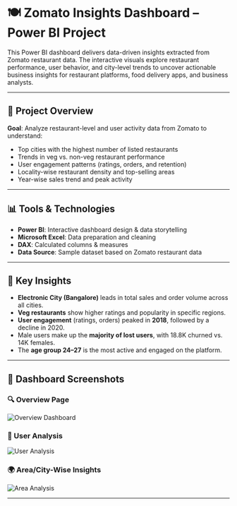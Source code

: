 # 🍽️ Zomato Insights Dashboard – Power BI Project

This Power BI dashboard delivers data-driven insights extracted from Zomato restaurant data. The interactive visuals explore restaurant performance, user behavior, and city-level trends to uncover actionable business insights for restaurant platforms, food delivery apps, and business analysts.

---

## 📌 Project Overview

**Goal**: Analyze restaurant-level and user activity data from Zomato to understand:

- Top cities with the highest number of listed restaurants
- Trends in veg vs. non-veg restaurant performance
- User engagement patterns (ratings, orders, and retention)
- Locality-wise restaurant density and top-selling areas
- Year-wise sales trend and peak activity

---

## 📊 Tools & Technologies

- **Power BI**: Interactive dashboard design & data storytelling  
- **Microsoft Excel**: Data preparation and cleaning  
- **DAX**: Calculated columns & measures  
- **Data Source**: Sample dataset based on Zomato restaurant data

---

## 🧠 Key Insights

- **Electronic City (Bangalore)** leads in total sales and order volume across all cities.
- **Veg restaurants** show higher ratings and popularity in specific regions.
- **User engagement** (ratings, orders) peaked in **2018**, followed by a decline in 2020.
- Male users make up the **majority of lost users**, with 18.8K churned vs. 14K females.
- The **age group 24–27** is the most active and engaged on the platform.

---

## 📸 Dashboard Screenshots

### 🔍 Overview Page
![Overview Dashboard](assets/zomato_overview.png)

### 👥 User Analysis
![User Analysis](assets/zomato_user_analysis.png)

### 🌍 Area/City-Wise Insights
![Area Analysis](assets/zomato_area_analysis.png)

---

